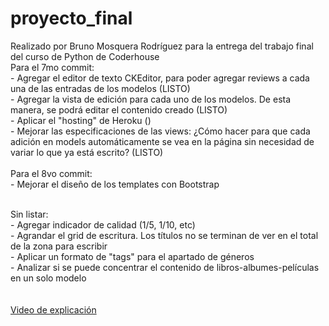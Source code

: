 # proyecto_final

Realizado por Bruno Mosquera Rodríguez para la entrega del trabajo final del curso de Python de Coderhouse
<br>
Para el 7mo commit:<br>
    - Agregar el editor de texto CKEditor, para poder agregar reviews a cada una de las entradas de los modelos (LISTO)<br>
    - Agregar la vista de edición para cada uno de los modelos. De esta manera, se podrá editar el contenido creado (LISTO)<br>
    - Aplicar el "hosting" de Heroku ()<br>
    - Mejorar las especificaciones de las views: ¿Cómo hacer para que cada adición en models automáticamente se vea en la página sin necesidad de variar lo que ya está escrito? (LISTO)<br>
<br>
Para el 8vo commit:<br>
    - Mejorar el diseño de los templates con Bootstrap<br>
<br>


Sin listar:<br>
    - Agregar indicador de calidad (1/5, 1/10, etc)<br>
    - Agrandar el grid de escritura. Los títulos no se terminan de ver en el total de la zona para escribir<br>
    - Aplicar un formato de "tags" para el apartado de géneros<br>
    - Analizar si se puede concentrar el contenido de libros-albumes-películas en un solo modelo<br>
<br>
<br>
<a href='https://youtu.be/HyHyJo0B1zE'>Video de explicación</a>
